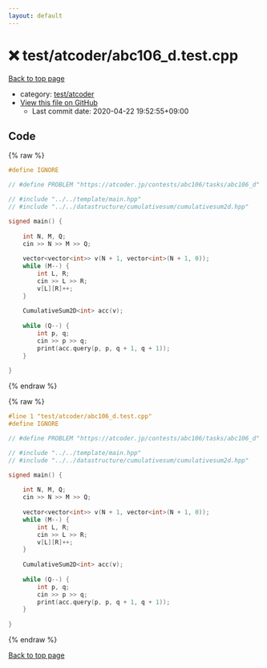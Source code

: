 ```yaml
---
layout: default
---
```


<!-- mathjax config similar to math.stackexchange -->
<script type="text/javascript" async
  src="https://cdnjs.cloudflare.com/ajax/libs/mathjax/2.7.5/MathJax.js?config=TeX-MML-AM_CHTML">
</script>
<script type="text/x-mathjax-config">
  MathJax.Hub.Config({
    TeX: { equationNumbers: { autoNumber: "AMS" }},
    tex2jax: {
      inlineMath: [ ['$','$'] ],
      processEscapes: true
    },
    "HTML-CSS": { matchFontHeight: false },
    displayAlign: "left",
    displayIndent: "2em"
  });
</script>

<script type="text/javascript" src="https://cdnjs.cloudflare.com/ajax/libs/jquery/3.4.1/jquery.min.js"></script>
<script src="https://cdn.jsdelivr.net/npm/jquery-balloon-js@1.1.2/jquery.balloon.min.js" integrity="sha256-ZEYs9VrgAeNuPvs15E39OsyOJaIkXEEt10fzxJ20+2I=" crossorigin="anonymous"></script>
<script type="text/javascript" src="../../../assets/js/copy-button.js"></script>
<link rel="stylesheet" href="../../../assets/css/copy-button.css" />


# :x: test/atcoder/abc106_d.test.cpp

<a href="../../../index.html">Back to top page</a>

* category: <a href="../../../index.html#e8ba03245cc911ba95395348d53122a0">test/atcoder</a>
* <a href="{{ site.github.repository_url }}/blob/master/test/atcoder/abc106_d.test.cpp">View this file on GitHub</a>
    - Last commit date: 2020-04-22 19:52:55+09:00




## Code

<a id="unbundled"></a>
{% raw %}
```cpp
#define IGNORE

// #define PROBLEM "https://atcoder.jp/contests/abc106/tasks/abc106_d"

// #include "../../template/main.hpp"
// #include "../../datastructure/cumulativesum/cumulativesum2d.hpp"

signed main() {
 
    int N, M, Q;
    cin >> N >> M >> Q;
 
    vector<vector<int>> v(N + 1, vector<int>(N + 1, 0));
    while (M--) {
        int L, R;
        cin >> L >> R;
        v[L][R]++;
    }
 
    CumulativeSum2D<int> acc(v);
 
    while (Q--) {
        int p, q;
        cin >> p >> q;
        print(acc.query(p, p, q + 1, q + 1));
    }
 
}

```
{% endraw %}

<a id="bundled"></a>
{% raw %}
```cpp
#line 1 "test/atcoder/abc106_d.test.cpp"
#define IGNORE

// #define PROBLEM "https://atcoder.jp/contests/abc106/tasks/abc106_d"

// #include "../../template/main.hpp"
// #include "../../datastructure/cumulativesum/cumulativesum2d.hpp"

signed main() {
 
    int N, M, Q;
    cin >> N >> M >> Q;
 
    vector<vector<int>> v(N + 1, vector<int>(N + 1, 0));
    while (M--) {
        int L, R;
        cin >> L >> R;
        v[L][R]++;
    }
 
    CumulativeSum2D<int> acc(v);
 
    while (Q--) {
        int p, q;
        cin >> p >> q;
        print(acc.query(p, p, q + 1, q + 1));
    }
 
}

```
{% endraw %}

<a href="../../../index.html">Back to top page</a>

